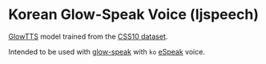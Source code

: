 # Korean Glow-Speak Voice (ljspeech)

[GlowTTS](https://github.com/rhasspy/glow-tts-train) model trained from the [CSS10 dataset](https://github.com/Kyubyong/css10).

Intended to be used with [glow-speak](https://github.com/rhasspy/glow-speak) with `ko` [eSpeak](https://github.com/espeak-ng/espeak-ng) voice.
